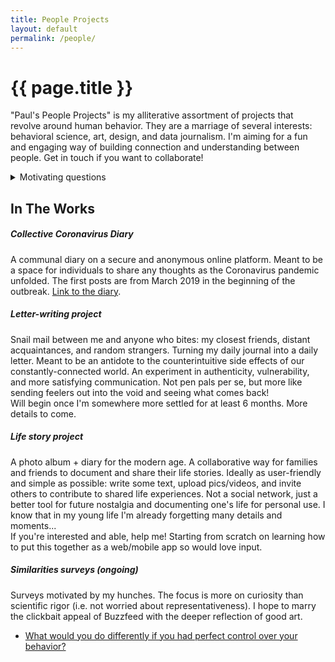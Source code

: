 ```yaml
---
title: People Projects
layout: default
permalink: /people/
--- 
```


# {{ page.title }}

"Paul's People Projects" is my alliterative assortment of projects that revolve around human behavior. They are a marriage of several interests: behavioral science, art, design, and data journalism. I'm aiming for a fun and engaging way of building connection and understanding between people. Get in touch if you want to collaborate!

<details>
    <summary> Motivating questions </summary>

- **Belief vs. Behavior**. What drives the gaps between them? About living a good life, one's personal qualities, the best way to allocate one's time? When is that gap useful and not? How do beliefs and behavior reinforce and undermine each other?
- **Motivation**. What balance of short-term vs. long-term desires leads to a maximally satisfying life? What does this balance look like over the course of a day, week, year? When are people *actually* successful at prioritizing long-term over short-term?
- **Awareness**. How accurately do we diagnose what makes us happy? How many of our behaviors do we choose? Are we correct about what most influences our behavior and how we influence others'? How can we raise our awareness of all of these things? 
</details>

## In The Works

##### Collective Coronavirus Diary
A communal diary on a secure and anonymous online platform. Meant to be a space for individuals to share any thoughts as the Coronavirus pandemic unfolded. The first posts are from March 2019 in the beginning of the outbreak. [Link to the diary](https://pad.riseup.net/p/OdAvlD4Bm7Gpsj5cqNAO-keep).

##### Letter-writing project
Snail mail between me and anyone who bites: my closest friends, distant acquaintances, and random strangers. Turning my daily journal into a daily letter. Meant to be an antidote to the counterintuitive side effects of our constantly-connected world. An experiment in authenticity, vulnerability, and more satisfying communication. Not pen pals per se, but more like sending feelers out into the void and seeing what comes back!  
Will begin once I'm somewhere more settled for at least 6 months. More details to come. 

##### Life story project 
A photo album + diary for the modern age. A collaborative way for families and friends to document and share their life stories. Ideally as user-friendly and simple as possible: write some text, upload pics/videos, and invite others to contribute to shared life experiences. Not a social network, just a better tool for future nostalgia and documenting one's life for personal use. I know that in my young life I'm already forgetting many details and moments...  
If you're interested and able, help me! Starting from scratch on learning how to put this together as a web/mobile app so would love input. 

##### Similarities surveys (ongoing)
Surveys motivated by my hunches. The focus is more on curiosity than scientific rigor (i.e. not worried about representativeness). I hope to marry the clickbait appeal of Buzzfeed with the deeper reflection of good art. 

+ [What would you do differently if you had perfect control over your behavior?](https://forms.gle/XJVhCBTAgjJJz1o48)